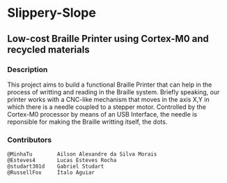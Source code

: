 # Slippery-Slope
## Low-cost Braille Printer using Cortex-M0 and recycled materials
### Description
This project aims to build a functional Braille Printer that can help in the process of writting and reading in the Braille system. Briefly speaking, our printer works with a CNC-like mechanism that moves in the axis X,Y in which there is a needle coupled to a stepper motor. Controlled by the Cortex-M0 processor by means of an USB Interface, the needle is reponsible for making the Braille writting itself, the dots.    

### Contributors
    @MinhaTu        Ailson Alexandre da Silva Morais
    @Esteves4       Lucas Esteves Rocha
    @studart301d    Gabriel Studart 
    @RussellFox     Ítalo Aguiar
    
